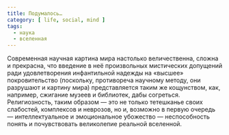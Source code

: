 ```yaml
---
title: Подумалось…
category: [ life, social, mind ]
tags:
  - наука
  - вселенная
---
```

Современная научная картина мира настолько величественна, сложна и прекрасна, что введение в неё произвольных
мистических допущений ради удовлетворения инфантильной надежды на «высшее» покровительство (поскольку, противореча
научному методу, они разрушают и картину мира) представляется таким же кощунством, как, например, сжигание музеев
и библиотек, дабы согреться. Религиозность, таким образом — это не только тетешканье своих слабостей, комплексов
и неврозов, но и, возможно в первую очередь — интеллектуальное и эмоциональное убожество — неспособность понять
и почувствовать великолепие реальной вселенной.

